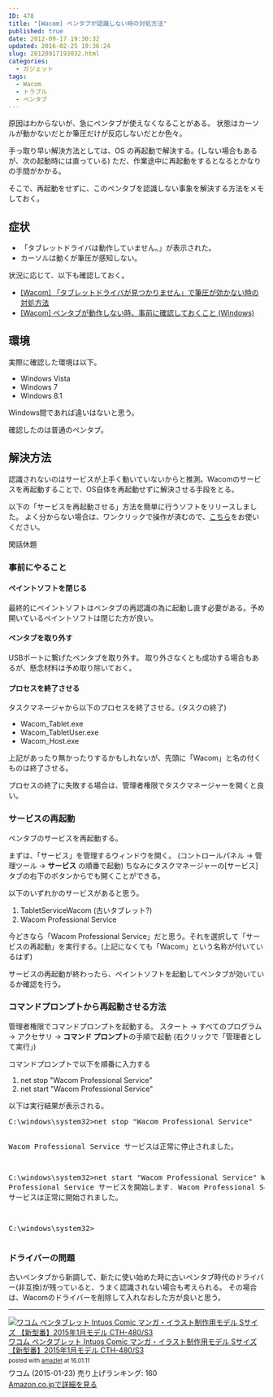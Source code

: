 ```yaml
---
ID: 478
title: "[Wacom] ペンタブが認識しない時の対処方法"
published: true
date: 2012-09-17 19:30:32
updated: 2016-02-25 19:36:24
slug: 20120917193032.html
categories:
  - ガジェット
tags:
  - Wacom
  - トラブル
  - ペンタブ
---
```


原因はわからないが、急にペンタブが使えなくなることがある。
状態はカーソルが動かないだとか筆圧だけが反応しないだとか色々。

手っ取り早い解決方法としては、OS の再起動で解決する。(しない場合もあるが、次の起動時には直っている)
ただ、作業途中に再起動をするとなるとかなりの手間がかかる。

そこで、再起動をせずに、このペンタブを認識しない事象を解決する方法をメモしておく。

<!--more-->
<h2>症状</h2>
<ul>
  <li>「タブレットドライバは動作していません。」が表示された。</li>
  <li>カーソルは動くが筆圧が感知しない。</li>
</ul>

状況に応じて、以下も確認しておく。

<ul>
  <li><a href="https://b.0218.jp/20160125102338.html">[Wacom] 「タブレットドライバが見つかりません」で筆圧が効かない時の対処方法</a></li>
  <li><a href="https://b.0218.jp/20160225125546.html">[Wacom] ペンタブが動作しない時、事前に確認しておくこと (Windows)</a></li>
</ul>

<h2>環境</h2>
実際に確認した環境は以下。
<ul>
 <li>Windows Vista</li>
 <li>Windows 7</li>
 <li>Windows 8.1</li>
</ul>
Windows間であれば違いはないと思う。

確認したのは普通のペンタブ。

<h2>解決方法</h2>
認識されないのはサービスが上手く動いていないからと推測。Wacomのサービスを再起動することで、OS自体を再起動せずに解決させる手段をとる。

<p class="alert alert-info">以下の「サービスを再起動させる」方法を簡単に行うソフトをリリースしました。
よく分からない場合は、ワンクリックで操作が済むので、<a href="https://b.0218.jp/20151024010830.html">こちら</a>をお使いください。</p>

閑話休題

<h3>事前にやること</h3>
<h4>ペイントソフトを閉じる</h4>
最終的にペイントソフトはペンタブの再認識の為に起動し直す必要がある。予め開いているペイントソフトは閉じた方が良い。

<h4>ペンタブを取り外す</h4>
USBポートに繋げたペンタブを取り外す。
取り外さなくとも成功する場合もあるが、懸念材料は予め取り除いておく。

<h4>プロセスを終了させる</h4>
タスクマネージャから以下のプロセスを終了させる。(タスクの終了)
<ul>
<li>Wacom_Tablet.exe
<li>Wacom_TabletUser.exe
<li>Wacom_Host.exe
</ul>
上記があったり無かったりするかもしれないが、先頭に「Wacom」と名の付くものは終了させる。

プロセスの終了に失敗する場合は、管理者権限でタスクマネージャーを開くと良い。

<h3>サービスの再起動</h3>
ペンタブのサービスを再起動する。

まずは、「サービス」を管理するウィンドウを開く。
(コントロールパネル -&gt; 管理ツール -&gt; <strong>サービス</strong> の順番で起動)
ちなみにタスクマネージャーの[サービス]タブの右下のボタンからでも開くことができる。

以下のいずれかのサービスがあると思う。

<ol>
  <li>TabletServiceWacom (古いタブレット?)</li>
  <li>Wacom Professional Service</li>
</ol>
今どきなら「Wacom Professional Service」だと思う。それを選択して「サービスの再起動」を実行する。(上記になくても「Wacom」という名称が付いているはず)

サービスの再起動が終わったら、ペイントソフトを起動してペンタブが効いているか確認を行う。

<h3>コマンドプロンプトから再起動させる方法</h3>
管理者権限でコマンドプロンプトを起動する。
スタート -&gt; すべてのプログラム -&gt; アクセサリ -&gt; <strong>コマンド プロンプト</strong>の手順で起動 (右クリックで「管理者として実行」)

コマンドプロンプトで以下を順番に入力する

<ol>
  <li>net stop "Wacom Professional Service"</li>
  <li>net start "Wacom Professional Service"</li>
</ol>
以下は実行結果が表示される。
<pre class="cmd">C:\windows\system32&gt;net stop "Wacom Professional Service"

Wacom Professional Service サービスは正常に停止されました。

C:\windows\system32&gt;net start "Wacom Professional Service"
Wacom Professional Service サービスを開始します.
Wacom Professional Service サービスは正常に開始されました。

C:\windows\system32&gt;</pre>

<h3>ドライバーの問題</h3>
古いペンタブから新調して、新たに使い始めた時に古いペンタブ時代のドライバー(非互換)が残っていると、うまく認識されない場合も考えられる。
その場合は、Wacomのドライバーを削除して入れなおした方が良いと思う。

<hr />

<div class="amazlet-box" style="margin-bottom: 0px;">
<div class="amazlet-image" style="float: left; margin: 0px 12px 1px 0px;"><a href="http://www.amazon.co.jp/exec/obidos/ASIN/B00RZ6JEAE/chafuso-22/ref=nosim/" target="_blank" name="amazletlink"><img style="border: none;" src="https://images-na.ssl-images-amazon.com/images/I/51PmLW9jRDL._SL1000_.jpg" alt="ワコム ペンタブレット Intuos Comic マンガ・イラスト制作用モデル Sサイズ 【新型番】2015年1月モデル CTH-480/S3" /></a></div>
<div class="amazlet-info" style="line-height: 120%; margin-bottom: 10px;">
<div class="amazlet-name" style="margin-bottom: 10px; line-height: 120%;"><a href="http://www.amazon.co.jp/exec/obidos/ASIN/B00RZ6JEAE/chafuso-22/ref=nosim/" target="_blank" name="amazletlink">ワコム ペンタブレット Intuos Comic マンガ・イラスト制作用モデル Sサイズ 【新型番】2015年1月モデル CTH-480/S3</a>
<div class="amazlet-powered-date" style="font-size: 80%; margin-top: 5px; line-height: 120%;">posted with <a title="amazlet" href="http://www.amazlet.com/" target="_blank">amazlet</a> at 16.01.11</div>
</div>
<div class="amazlet-detail">ワコム (2015-01-23)
売り上げランキング: 160</div>
<div class="amazlet-sub-info" style="float: left;">
<div class="amazlet-link" style="margin-top: 5px;"><a href="http://www.amazon.co.jp/exec/obidos/ASIN/B00RZ6JEAE/chafuso-22/ref=nosim/" target="_blank" name="amazletlink">Amazon.co.jpで詳細を見る</a></div>
</div>
</div>
<div class="amazlet-footer" style="clear: left;"></div>
</div>
